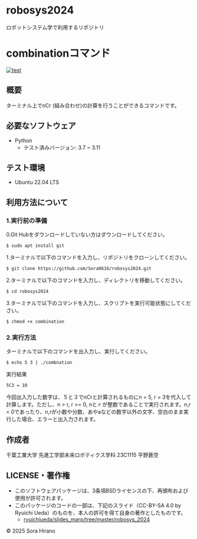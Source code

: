 # robosys2024
ロボットシステム学で利用するリポジトリ

# combinationコマンド 
[![test](https://github.com/Sora0616/robosys2024/actions/workflows/test.combination.yml/badge.svg)](https://github.com/Sora0616/robosys2024/actions/workflows/test.combination.yml)


## 概要
ターミナル上でnCr (組み合わせ)の計算を行うことができるコマンドです。

## 必要なソフトウェア
- Python
   - テスト済みバージョン: 3.7 ~ 3.11

## テスト環境
- Ubuntu 22.04 LTS

## 利用方法について
### 1.実行前の準備
0.Git Hubをダウンロードしていない方はダウンロードしてください。
```
$ sudo apt install git
```

1.ターミナルで以下のコマンドを入力し、リポジトリをクローンしてください。
```
$ git clone https://github.com/Sora0616/robosys2024.git
```

2.ターミナルで以下のコマンドを入力し、ディレクトリを移動してください。
```
$ cd robosys2024
```

3.ターミナルで以下のコマンドを入力し、スクリプトを実行可能状態にしてください。
```
$ chmod +x combination
```

### 2.実行方法
ターミナルで以下のコマンドを出入力し、実行してください。
```
$ echo 5 3 | ./combnation
```
実行結果
```
5C3 = 10
```
今回出入力した数字は、５と３でnCrと計算されるものにn = 5, r = 3を代入して計算します。ただし、n > r, r >= 0, nとｒが整数であることで実行されます。n,r < 0であったり、n,rが小数や分数、あやaなどの数字以外の文字、空白のまま実行した場合、エラーと出入力されます。

## 作成者
千葉工業大学 先進工学部未来ロボティクス学科 23C1115 平野蒼空

## LICENSE・著作権
- このソフトウェアパッケージは、3条項BSDライセンスの下、再頒布および使用が許可されます。
-  このパッケージのコードの一部は、下記のスライド（CC-BY-SA 4.0 by Ryuichi Ueda）のものを、本人の許可を得て自身の著作としたものです。
     - [ryuichiueda/slides_marp/tree/master/robosys_2024](https://github.com/ryuichiueda/slides_marp/tree/master/robosys2024)

© 2025 Sora Hirano
